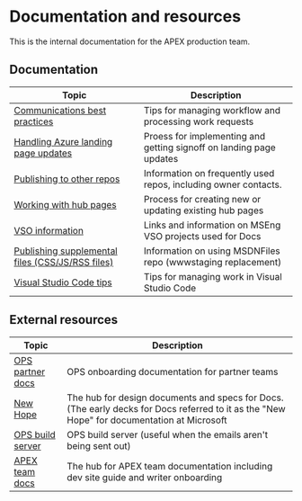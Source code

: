 # Documentation and resources

This is the internal documentation for the APEX production team.

## Documentation

| Topic                                               | Description                                                    |
|-----------------------------------------------------|----------------------------------------------------------------|
| [Communications best practices](./communications-best-practices.md) | Tips for managing workflow and processing work requests |
| [Handling Azure landing page updates](./azure-toc-to-lp.md) | Proess for implementing and getting signoff on landing page updates |
| [Publishing to other repos](./repo-publishing.md) | Information on frequently used repos, including owner contacts. |
| [Working with hub pages](./hub-pages.md) | Process for creating new or updating existing hub pages |
| [VSO information](./vso-information.md) | Links and information on MSEng VSO projects used for Docs |
| [Publishing supplemental files (CSS/JS/RSS files)](./publishing-supplemental.md) | Information on using MSDNFiles repo (wwwstaging replacement) |
| [Visual Studio Code tips](./vscode-tips.md) | Tips for managing work in Visual Studio Code |

## External resources

| Topic                                               | Description                                                                                |
|-----------------------------------------------------|--------------------------------------------------------------------------------------------|
| [OPS partner docs](https://opsdocs.azurewebsites.net/en-us/opsdocs/?branch=master) | OPS onboarding documentation for partner teams              |
| [New Hope](/new-hope/) | The hub for design documents and specs for Docs. (The early decks for Docs referred to it as the "New Hope" for documentation at Microsoft |
| [OPS build server](https://ops.microsoft.com) | OPS build server (useful when the emails aren't being sent out) |
| [APEX team docs](/csi/) | The hub for APEX team documentation including dev site guide and writer onboarding |


